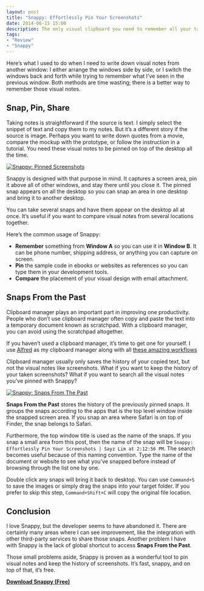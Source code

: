 ```yaml
---
layout: post
title: "Snappy: Effortlessly Pin Your Screenshots"
date: 2014-06-15 15:00
description: The only visual clipboard you need to remember all your taken screenshots.
tags:
- "Review"
- "Snappy"
---
```


Here’s what I used to do when I need to write down visual notes from another window: I either arrange the windows side by side, or I switch the windows back and forth while trying to remember what I’ve seen in the previous window. Both methods are time wasting; there is a better way to remember those visual notes.

<!-- more -->

## Snap, Pin, Share

Taking notes is straightforward if the source is text. I simply select the snippet of text and copy them to my notes. But it’s a different story if the source is image. Perhaps you want to write down quotes from a movie, compare the mockup with the prototype, or follow the instruction in a tutorial. You need these visual notes to be pinned on top of the desktop all the time.

[ ![Snappy: Pinned Screenshots][img] ](http://images.sayzlim.net/2014/06/snappy_preview.jpg "Snappy: Pinned Screenshots")

[img]: http://images.sayzlim.net/2014/06/snappy_preview.jpg "Snappy: Pinned Screenshots"

Snappy is designed with that purpose in mind. It captures a screen area, pin it above all of other windows, and stay there until you close it. The pinned snap appears on all the desktop so you can snap an area in one desktop and bring it to another desktop.

You can take several snaps and have them appear on the desktop all at once. It’s useful if you want to compare visual notes from several locations together.

Here’s the common usage of Snappy:

- **Remember** something from **Window A** so you can use it in **Window B**. It can be phone number, shipping address, or anything you can capture on screen.
- **Pin** the sample code in ebooks or websites as references so you can type them in your development tools.
- **Compare** the placement of your visual design with email attachment.

## Snaps From the Past

Clipboard manager plays an important part in improving one productivity. People who don’t use clipboard manager often copy and paste the text into a temporary document known as scratchpad. With a clipboard manager, you can avoid using the scratchpad altogether.

If you haven’t used a clipboard manager, it’s time to get one for yourself. I use [Alfred](http://www.alfredapp.com/ "Alfred App - Productivity App for Mac OS X") as my clipboard manager  along with all [these amazing workflows](http://sayzlim.net/best-alfred-2-workflows "Best Alfred 2 Workflows - Sayz Lim")

Clipboard manager usually only saves the history of your copied text, but not the visual notes like screenshots. What if you want to keep the history of your taken screenshots? What if you want to search all the visual notes you’ve pinned with Snappy?

[ ![Snappy: Snaps From The Past][img2] ](http://images.sayzlim.net/2014/06/snappy_past.jpg "Snappy: Snaps From The Past")

[img2]: http://images.sayzlim.net/2014/06/snappy_past.jpg "Snappy: Snaps From The Past"

**Snaps From the Past** stores the history of the previously pinned snaps. It groups the snaps according to the apps that is the top level window inside the snapped screen area. If you snap an area where Safari is on top of Finder, the snap belongs to Safari.

Furthermore, the top window title is used as the name of the snaps. If you snap a small area from this post, then the name of the snap will be `Snappy: Effortlessly Pin Your Screenshots | Sayz Lim at 2:12:56 PM`. The search becomes useful because of this naming convention. Type the name of the document or website to see what you’ve snapped before instead of browsing through the list one by one.

Double click any snaps will bring it back to desktop. You can use `Command+S` to save the images or simply drag the snaps into your target folder. If you prefer to skip this step, `Command+Shift+C` will copy the original file location.

## Conclusion
I love Snappy, but the developer seems to have abandoned it. There are certainly many areas where I can see improvement, like the integration with other third-party services to share those snaps. Another problem I have with Snappy is the lack of global shortcut to access **Snaps From the Past**.

Those small problems aside, Snappy is proven as a wonderful tool to pin visual notes and keep the history of screenshots. It’s fast, snappy, and on top of that, it’s free.

[**Download Snappy (Free)**](https://itunes.apple.com/us/app/snappyapp/id512617038?mt=12&uo=4&at=11ld6n&ct=snappy "SnappyApp")